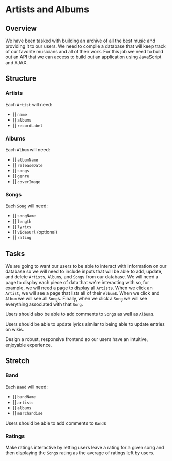 # Artists and Albums

## Overview

We have been tasked with building an archive of all the best music and providing it to our users. We need to compile a database that will keep track of our favorite musicians and all of their work. For this job we need to build out an API that we can access to build out an application using JavaScript and AJAX.

## Structure

### Artists

Each `Artist` will need:

-   [] `name`
-   [] `albums`
-   [] `recordLabel`

### Albums

Each `Album` will need:

-   [] `albumName`
-   [] `releaseDate`
-   [] `songs`
-   [] `genre`
-   [] `coverImage`

### Songs

Each `Song` will need:

-   [] `songName`
-   [] `length`
-   [] `lyrics`
-   [] `videoUrl` (optional)
-   [] `rating`

## Tasks

We are going to want our users to be able to interact with information on our database so we will need to include inputs that will be able to add, update, and delete `Artist`s, `Album`s, and `Song`s from our database. We will need a page to display each piece of data that we're interacting with so, for example, we will need a page to display all `Artist`s. When we click an `Artist`, we will see a page that lists all of their `Album`s. When we click and `Album` we will see all `Song`s. Finally, when we click a `Song` we will see everything associated with that `Song`.

Users should also be able to add comments to `Song`s as well as `Album`s.

Users should be able to update lyrics similar to being able to update entries on wikis.

Design a robust, responsive frontend so our users have an intuitive, enjoyable experience.

## Stretch

### Band

Each `Band` will need:

-   [] `bandName`
-   [] `artists`
-   [] `albums`
-   [] `merchandise`

Users should be able to add comments to `Band`s

### Ratings

Make ratings interactive by letting users leave a rating for a given song and then displaying the `Song`s rating as the average of ratings left by users.
